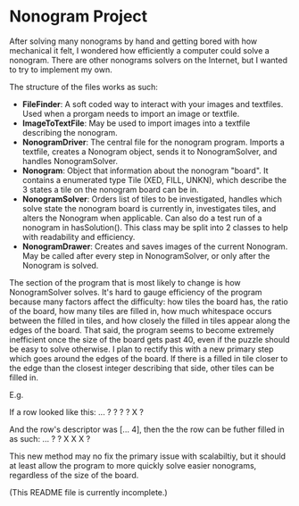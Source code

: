 # Nonogram Project
After solving many nonograms by hand and getting bored with how mechanical it felt, I wondered how efficiently a computer could solve a nonogram. There are other nonograms solvers on the Internet, but I wanted to try to implement my own.

The structure of the files works as such:
- <b>FileFinder</b>: A soft coded way to interact with your images and textfiles. Used when a prorgam needs to import an image or textfile.
- <b>ImageToTextFile</b>: May be used to import images into a textfile describing the nonogram.
- <b>NonogramDriver</b>: The central file for the nonogram program. Imports a textfile, creates a Nonogram object, sends it to NonogramSolver, and handles NonogramSolver.
- <b>Nonogram</b>: Object that information about the nonogram "board". It contains a enumerated type Tile (XED, FILL, UNKN), which describe the 3 states a tile on the nonogram board can be in.
- <b>NonogramSolver</b>: Orders list of tiles to be investigated, handles which solve state the nonogram board is currently in, investigates tiles, and alters the Nonogram when applicable. Can also do a test run of a nonogram in hasSolution(). This class may be split into 2 classes to help with readability and efficiency.
- <b>NonogramDrawer</b>: Creates and saves images of the current Nonogram. May be called after every step in NonogramSolver, or only after the Nonogram is solved.

The section of the program that is most likely to change is how NonogramSolver solves. It's hard to gauge efficiency of the program because many factors affect the difficulty: how tiles the board has, the ratio of the board, how many tiles are filled in, how much whitespace occurs between the filled in tiles, and how closely the filled in tiles appear along the edges of the board. That said, the program seems to become extremely inefficient once the size of the board gets past 40, even if the puzzle should be easy to solve otherwise. I plan to rectify this with a new primary step which goes around the edges of the board. If there is a filled in tile  closer to the edge than the closest integer describing that side, other tiles can be filled in.


E.g.

If a row looked like this:
... ? ? ? ? X ? 

And the row's descriptor was [... 4], then the the row can be futher filled in as such:
... ? ? X X X ?

This new method may no fix the primary issue with scalabiltiy, but it should at least allow the program to more quickly solve easier nonograms, regardless of the size of the board.

(This README file is currently incomplete.)
